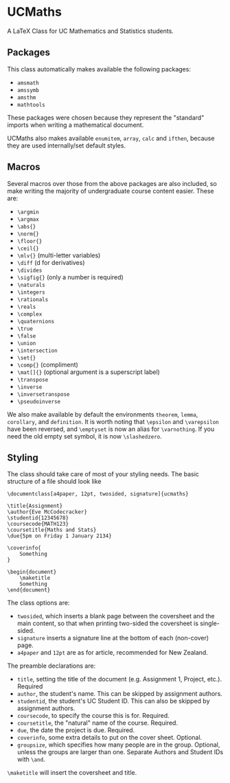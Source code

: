 # UCMaths
A LaTeX Class for UC Mathematics and Statistics students.

## Packages
This class automatically makes available the following packages:
+ `amsmath`
+ `amssymb`
+ `amsthm`
+ `mathtools`

These packages were chosen because they represent the "standard" imports when writing a mathematical document.

UCMaths also makes available `enumitem`, `array`, `calc` and `ifthen`, because they are used internally/set default styles.

## Macros
Several macros over those from the above packages are also included, so make writing the majority of undergraduate course content easier.
These are:
+ `\argmin`
+ `\argmax`
+ `\abs{}`
+ `\norm{}`
+ `\floor{}`
+ `\ceil{}`
+ `\mlv{}` (multi-letter variables)
+ `\diff` (d for derivatives)
+ `\divides`
+ `\sigfig{}` (only a number is required)
+ `\naturals`
+ `\integers`
+ `\rationals`
+ `\reals`
+ `\complex`
+ `\quaternions`
+ `\true`
+ `\false`
+ `\union`
+ `\intersection`
+ `\set{}`
+ `\comp{}` (compliment)
+ `\mat[]{}` (optional argument is a superscript label)
+ `\transpose`
+ `\inverse`
+ `\inversetranspose`
+ `\pseudoinverse`

We also make available by default the environments `theorem`, `lemma`, `corollary`, and `definition`.
It is worth noting that `\epsilon` and `\varepsilon` have been reversed,
and `\emptyset` is now an alias for `\varnothing`.
If you need the old empty set symbol, it is now `\slashedzero`.

## Styling
The class should take care of most of your styling needs.
The basic structure of a file should look like
```
\documentclass[a4paper, 12pt, twosided, signature]{ucmaths}

\title{Assignment}
\author{Eve McCodecracker}
\studentid{12345678}
\coursecode{MATH123}
\coursetitle{Maths and Stats}
\due{5pm on Friday 1 January 2134}

\coverinfo{
    Something
}

\begin{document}
    \maketitle
    Something
\end{document}
```

The class options are:
+ `twosided`, which inserts a blank page between the coversheet and the main content, so that when printing two-sided the coversheet is single-sided.
+ `signature` inserts a signature line at the bottom of each (non-cover) page.
+ `a4paper` and `12pt` are as for article, recommended for New Zealand.

The preamble declarations are:
+ `title`, setting the title of the document (e.g. Assignment 1, Project, etc.). Required
+ `author`, the student's name. This can be skipped by assignment authors.
+ `studentid`, the student's UC Student ID. This can also be skipped by assignment authors.
+ `coursecode`, to specify the course this is for. Required.
+ `coursetitle`, the "natural" name of the course. Required.
+ `due`, the date the project is due. Required.
+ `coverinfo`, some extra details to put on the cover sheet. Optional.
+ `groupsize`, which specifies how many people are in the group. Optional, unless the groups are larger than one. Separate Authors and Student IDs with `\and`.

`\maketitle` will insert the coversheet and title.
